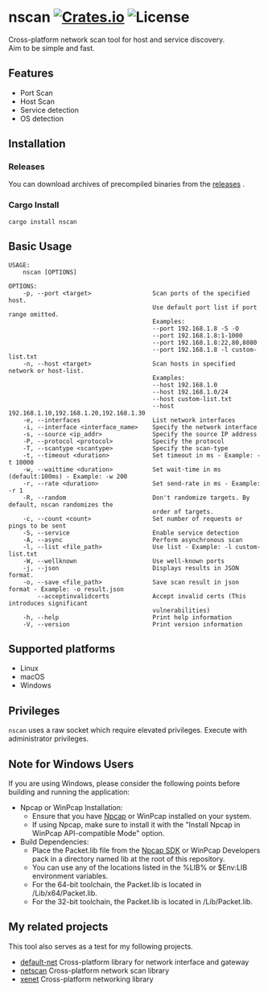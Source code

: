 [crates-badge]: https://img.shields.io/crates/v/nscan.svg
[crates-url]: https://crates.io/crates/nscan
[license-badge]: https://img.shields.io/crates/l/nscan.svg

# nscan [![Crates.io][crates-badge]][crates-url] ![License][license-badge]
Cross-platform network scan tool for host and service discovery.   
Aim to be simple and fast.  

## Features
- Port Scan
- Host Scan
- Service detection
- OS detection

## Installation
### Releases
You can download archives of precompiled binaries from the [releases](https://github.com/shellrow/nscan/releases) .

### Cargo Install
```
cargo install nscan
```

## Basic Usage
```
USAGE:
    nscan [OPTIONS]

OPTIONS:
    -p, --port <target>                 Scan ports of the specified host.
                                        Use default port list if port range omitted.
                                        Examples:
                                        --port 192.168.1.8 -S -O
                                        --port 192.168.1.8:1-1000
                                        --port 192.168.1.8:22,80,8080
                                        --port 192.168.1.8 -l custom-list.txt
    -n, --host <target>                 Scan hosts in specified network or host-list.
                                        Examples:
                                        --host 192.168.1.0
                                        --host 192.168.1.0/24
                                        --host custom-list.txt
                                        --host 192.168.1.10,192.168.1.20,192.168.1.30
    -e, --interfaces                    List network interfaces
    -i, --interface <interface_name>    Specify the network interface
    -s, --source <ip_addr>              Specify the source IP address
    -P, --protocol <protocol>           Specify the protocol
    -T, --scantype <scantype>           Specify the scan-type
    -t, --timeout <duration>            Set timeout in ms - Example: -t 10000
    -w, --waittime <duration>           Set wait-time in ms (default:100ms) - Example: -w 200
    -r, --rate <duration>               Set send-rate in ms - Example: -r 1
    -R, --random                        Don't randomize targets. By default, nscan randomizes the
                                        order of targets.
    -c, --count <count>                 Set number of requests or pings to be sent
    -S, --service                       Enable service detection
    -A, --async                         Perform asynchronous scan
    -l, --list <file_path>              Use list - Example: -l custom-list.txt
    -W, --wellknown                     Use well-known ports
    -j, --json                          Displays results in JSON format.
    -o, --save <file_path>              Save scan result in json format - Example: -o result.json
        --acceptinvalidcerts            Accept invalid certs (This introduces significant
                                        vulnerabilities)
    -h, --help                          Print help information
    -V, --version                       Print version information
```

## Supported platforms
- Linux
- macOS
- Windows

## Privileges
`nscan` uses a raw socket which require elevated privileges. Execute with administrator privileges.

## Note for Windows Users
If you are using Windows, please consider the following points before building and running the application:

- Npcap or WinPcap Installation:
    - Ensure that you have [Npcap](https://npcap.com/#download) or WinPcap installed on your system.
    - If using Npcap, make sure to install it with the "Install Npcap in WinPcap API-compatible Mode" option.
- Build Dependencies:
    - Place the Packet.lib file from the [Npcap SDK](https://npcap.com/#download) or WinPcap Developers pack in a directory named lib at the root of this repository.
    - You can use any of the locations listed in the %LIB% or $Env:LIB environment variables.
    - For the 64-bit toolchain, the Packet.lib is located in <SDK>/Lib/x64/Packet.lib.
    - For the 32-bit toolchain, the Packet.lib is located in <SDK>/Lib/Packet.lib.

## My related projects
This tool also serves as a test for my following projects.  
- [default-net](https://github.com/shellrow/default-net) Cross-platform library for network interface and gateway 
- [netscan](https://github.com/shellrow/netscan) Cross-platform network scan library 
- [xenet](https://github.com/shellrow/xenet) Cross-platform networking library
